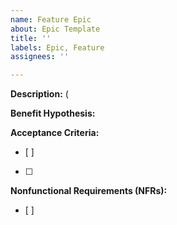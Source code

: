 ```yaml
---
name: Feature Epic
about: Epic Template
title: ''
labels: Epic, Feature
assignees: ''

---
```


**Description:**
(

**Benefit Hypothesis:**



**Acceptance Criteria:**
- [ ]
- [ ]

**Nonfunctional Requirements (NFRs):**
- [ ]

